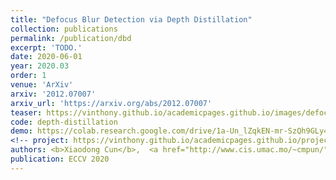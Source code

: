 ```yaml
---
title: "Defocus Blur Detection via Depth Distillation"
collection: publications
permalink: /publication/dbd
excerpt: 'TODO.'
date: 2020-06-01
year: 2020.03
order: 1
venue: 'ArXiv'
arxiv: '2012.07007'
arxiv_url: 'https://arxiv.org/abs/2012.07007'
teaser: https://vinthony.github.io/academicpages.github.io/images/defocus.gif
code: depth-distillation
demo: https://colab.research.google.com/drive/1a-Un_lZqkEN-mr-SzQh9GLy4qXIJgn0v?usp=sharing
<!-- project: https://vinthony.github.io/academicpages.github.io/projects/tbd -->
authors: <b>Xiaodong Cun</b>,  <a href="http://www.cis.umac.mo/~cmpun/">Chi-Man Pun</a>
publication: ECCV 2020
---
```


<!-- This paper is about the number 3. The number 4 is left for future work. -->

<!-- [Download paper here](http://academicpages.github.io/files/paper3.pdf) -->
